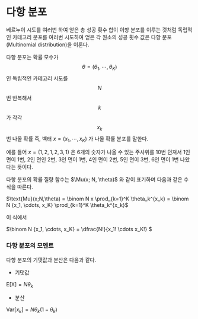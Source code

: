 # 다항 분포

베르누이 시도를 여러번 하여 얻은 총 성공 횟수 합이 이항 분포를 이루는 것처럼 독립적인 카테고리 분포를 여러번 시도하여 얻은 각 원소의 성공 횟수 값은 다항 분포(Multinomial distribution)을 이룬다.

다항 분포는 확률 모수가 $$\theta = (\theta_1,\cdots,\theta_K)$$  인 독립적인 카테고리 시도를 $$N$$ 번 반복해서 $$k$$ 가 각각 $$x_k$$ 번 나올 확률 즉, 벡터 $x=(x_1,\cdots,x_K)$ 가 나올 확률 분포를 말한다.

예를 들어 $x=(1,2,1,2,3,1)$ 은 6개의 숫자가 나올 수 있는 주사위를 10번 던져서 1인 면이 1번, 2인 면인 2번, 3인 면이 1번, 4인 면이 2번, 5인 면이 3번, 6인 면이 1번 나왔다는 뜻이다.

다항 분포의 확률 질량 함수는 $\Mu(x; N, \theta)$ 와 같이 표기하며 다음과 같은 수식을 따른다.

$\text{Mu}(x;N,\theta) = \binom N x  \prod_{k=1}^K \theta_k^{x_k} = \binom N {x_1, \cdots, x_K} \prod_{k=1}^K \theta_k^{x_k}$

이 식에서

$\binom N {x_1, \cdots, x_K} = \dfrac{N!}{x_1! \cdots x_K!} $



### 다항 분포의 모멘트

다항 분포의 기댓값과 분산은 다음과 같다.

- 기댓값

$\text{E[X]}=N\theta_k$

- 분산

$\text{Var}[x_k] = N\theta_k(1-\theta_k)$


